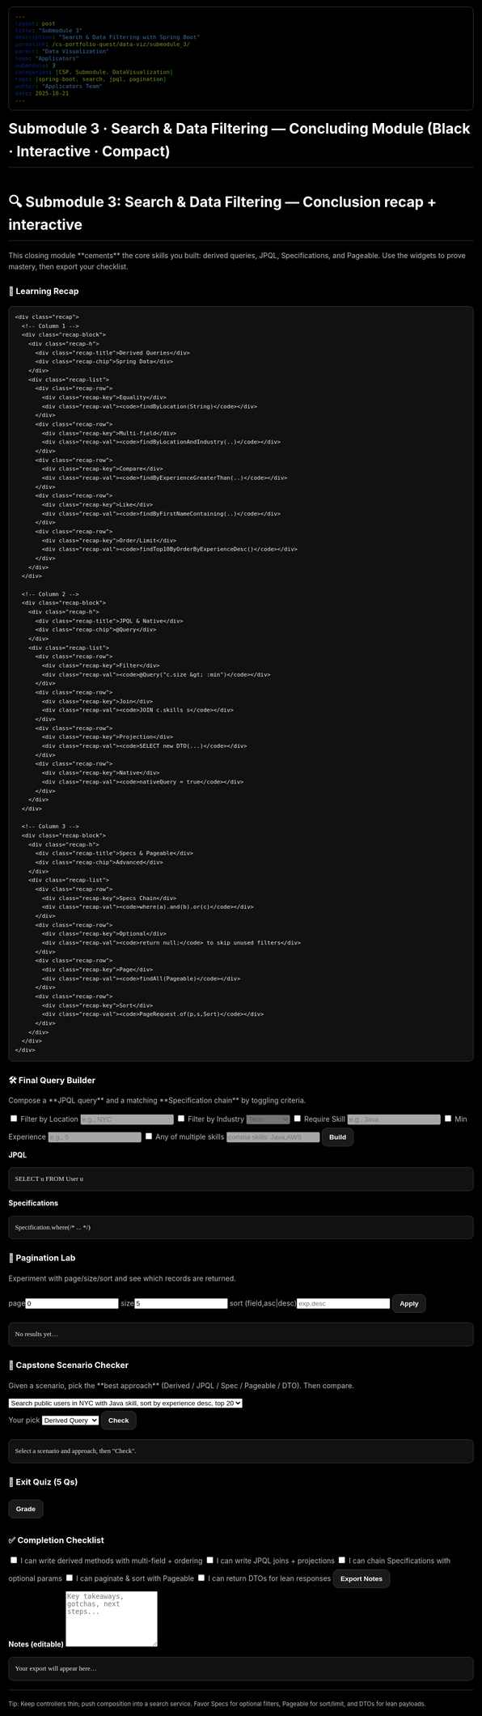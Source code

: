 ```yaml
---
layout: post
title: "Submodule 3"
description: "Search & Data Filtering with Spring Boot"
permalink: /cs-portfolio-quest/data-viz/submodule_3/
parent: "Data Visualization"
team: "Applicators"
submodule: 3
categories: [CSP, Submodule, DataVisualization]
tags: [spring-boot, search, jpql, pagination]
author: "Applicators Team"
date: 2025-10-21
---
```


# Submodule 3 · Search & Data Filtering — **Concluding Module (Black · Interactive · Compact)**


<head>
<meta charset="UTF-8"/>
<meta name="viewport" content="width=device-width, initial-scale=1.0"/>
<title>Submodule 3: Search & Data Filtering — Conclusion</title>
<style>
:root{
  --bg:#000;--text:#fff;--muted:#bbb;--muted-2:#888;--border:#333;--panel:#0b0b0b;--panel-2:#111;--accent:#ddd;--accent-2:#aaa;
}
*{box-sizing:border-box} html,body{height:100%}
body{
  font-family:-apple-system,BlinkMacSystemFont,'Segoe UI',Roboto,'Helvetica Neue',Arial,sans-serif;
  background:var(--bg);color:var(--text);max-width:1200px;margin:0 auto;padding:20px;line-height:1.6;
}
.container{padding:28px 0}
h1{color:var(--text);border-bottom:1px solid var(--border);padding-bottom:8px;margin:0 0 18px}
h2,h3{color:var(--text);margin-top:24px}
p,li,label,small{color:var(--muted)}
a{color:var(--accent);text-decoration:none} a:hover{text-decoration:underline}

.card,.panel,.out{
  background:transparent;border:1px solid var(--border);border-radius:10px;padding:14px;margin:12px 0;color:var(--text)
}
.rule{border:none;border-top:1px solid var(--border);margin:18px 0}
.out{white-space:pre-wrap;font-family:ui-monospace,SFMono-Regular,Consolas}
pre{background:var(--panel-2);border:1px solid var(--border);border-radius:8px;padding:12px;overflow:auto;color:#eee;font-size:13px}
code{font-family:'Courier New',Consolas,monospace;background:var(--panel);border:1px solid var(--border);border-radius:4px;padding:1px 5px;color:#eee}

input,textarea,select{
  width:100%;padding:10px;border:1px solid var(--border);border-radius:10px;background:var(--panel-2);color:var(--text);
  font-family:ui-monospace,SFMono-Regular,Consolas;font-size:13px;margin:8px 0;
}
textarea{min-height:110px}
button{
  background:#1a1a1a;color:var(--text);border:1px solid var(--border);padding:10px 14px;border-radius:10px;cursor:pointer;font-weight:700;margin:6px 6px 6px 0
}
button:hover{transform:translateY(-1px);border-color:var(--accent-2)}

.grid{display:grid;gap:12px}
.grid-2{grid-template-columns:repeat(2,minmax(0,1fr))}
.grid-3{grid-template-columns:repeat(3,minmax(0,1fr))}
@media (max-width: 920px){ .grid-3{grid-template-columns:repeat(2,minmax(0,1fr))} }
@media (max-width: 640px){ .grid-2,.grid-3{grid-template-columns:1fr} }

.badge{display:inline-block;border:1px solid var(--border);border-radius:999px;padding:2px 8px;color:#aaa;font-size:11px;margin-left:6px}
.pill{display:inline-block;padding:3px 8px;border-radius:999px;border:1px solid var(--border)}
.ok{border-color:#3f3;color:#3f3} .warn{border-color:#ffa500;color:#ffa500} .err{border-color:#f55;color:#f55}

.table{width:100%;border-collapse:collapse}
.table th,.table td{border:1px solid var(--border);padding:10px;text-align:left;color:#bbb}
.table th{color:#fff}

.quiz .opt{border:1px solid var(--border);border-radius:10px;padding:10px;margin:6px 0;cursor:pointer;color:#bbb}
.quiz .opt.sel{border-color:#aaa;color:#fff} .quiz .opt.good{border-color:#3f3} .quiz .opt.bad{border-color:#f55}

/* ---------- FIXED LEARNING RECAP LAYOUT ---------- */
.recap{
  display:grid;gap:12px;
  grid-template-columns:repeat(3,minmax(0,1fr));
}
@media (max-width: 920px){ .recap{grid-template-columns:repeat(2,minmax(0,1fr))} }
@media (max-width: 640px){ .recap{grid-template-columns:1fr} }

.recap-block{
  border:1px solid var(--border);border-radius:10px;background:transparent;padding:14px
}
.recap-h{
  display:flex;align-items:center;justify-content:space-between;margin-bottom:8px
}
.recap-title{font-weight:800;letter-spacing:.2px}
.recap-chip{font-size:11px;color:#aaa;border:1px solid var(--border);border-radius:999px;padding:2px 8px}
.recap-list{
  display:grid;gap:8px;margin-top:6px
}
.recap-row{
  display:grid;grid-template-columns:140px 1fr;gap:10px;align-items:start
}
.recap-key{color:#aaa}
.recap-val code{display:inline-block}

/* Small helper text */
.note{font-size:12px;color:#888}
</style>
</head>
<body>
<div class="container">
  <h1>🔍 Submodule 3: Search & Data Filtering — Conclusion <span class="badge">recap + interactive</span></h1>
  <p>This closing module **cements** the core skills you built: derived queries, JPQL, Specifications, and Pageable. Use the widgets to prove mastery, then export your checklist.</p>

  <!-- LEARNING RECAP (CLEAN, NON-OVERLAPPING) -->
  <section class="card">
    <h3>📘 Learning Recap</h3>

    <div class="recap">
      <!-- Column 1 -->
      <div class="recap-block">
        <div class="recap-h">
          <div class="recap-title">Derived Queries</div>
          <div class="recap-chip">Spring Data</div>
        </div>
        <div class="recap-list">
          <div class="recap-row">
            <div class="recap-key">Equality</div>
            <div class="recap-val"><code>findByLocation(String)</code></div>
          </div>
          <div class="recap-row">
            <div class="recap-key">Multi-field</div>
            <div class="recap-val"><code>findByLocationAndIndustry(..)</code></div>
          </div>
          <div class="recap-row">
            <div class="recap-key">Compare</div>
            <div class="recap-val"><code>findByExperienceGreaterThan(..)</code></div>
          </div>
          <div class="recap-row">
            <div class="recap-key">Like</div>
            <div class="recap-val"><code>findByFirstNameContaining(..)</code></div>
          </div>
          <div class="recap-row">
            <div class="recap-key">Order/Limit</div>
            <div class="recap-val"><code>findTop10ByOrderByExperienceDesc()</code></div>
          </div>
        </div>
      </div>

      <!-- Column 2 -->
      <div class="recap-block">
        <div class="recap-h">
          <div class="recap-title">JPQL & Native</div>
          <div class="recap-chip">@Query</div>
        </div>
        <div class="recap-list">
          <div class="recap-row">
            <div class="recap-key">Filter</div>
            <div class="recap-val"><code>@Query("c.size &gt; :min")</code></div>
          </div>
          <div class="recap-row">
            <div class="recap-key">Join</div>
            <div class="recap-val"><code>JOIN c.skills s</code></div>
          </div>
          <div class="recap-row">
            <div class="recap-key">Projection</div>
            <div class="recap-val"><code>SELECT new DTO(...)</code></div>
          </div>
          <div class="recap-row">
            <div class="recap-key">Native</div>
            <div class="recap-val"><code>nativeQuery = true</code></div>
          </div>
        </div>
      </div>

      <!-- Column 3 -->
      <div class="recap-block">
        <div class="recap-h">
          <div class="recap-title">Specs & Pageable</div>
          <div class="recap-chip">Advanced</div>
        </div>
        <div class="recap-list">
          <div class="recap-row">
            <div class="recap-key">Specs Chain</div>
            <div class="recap-val"><code>where(a).and(b).or(c)</code></div>
          </div>
          <div class="recap-row">
            <div class="recap-key">Optional</div>
            <div class="recap-val"><code>return null;</code> to skip unused filters</div>
          </div>
          <div class="recap-row">
            <div class="recap-key">Page</div>
            <div class="recap-val"><code>findAll(Pageable)</code></div>
          </div>
          <div class="recap-row">
            <div class="recap-key">Sort</div>
            <div class="recap-val"><code>PageRequest.of(p,s,Sort)</code></div>
          </div>
        </div>
      </div>
    </div>
  </section>

  <!-- INTERACTIVE 1: FINAL QUERY BUILDER -->
  <section class="card">
    <h3>🛠️ Final Query Builder</h3>
    <p>Compose a **JPQL query** and a matching **Specification chain** by toggling criteria.</p>
    <div class="grid grid-2">
      <div class="panel">
        <label><input type="checkbox" id="qLoc"/> Filter by Location</label>
        <input id="vLoc" placeholder="e.g., NYC" disabled/>
        <label><input type="checkbox" id="qInd"/> Filter by Industry</label>
        <select id="vInd" disabled>
          <option>Tech</option><option>Finance</option><option>Healthcare</option><option>Education</option>
        </select>
        <label><input type="checkbox" id="qSkill"/> Require Skill</label>
        <input id="vSkill" placeholder="e.g., Java" disabled/>
        <label><input type="checkbox" id="qMinExp"/> Min Experience</label>
        <input id="vMinExp" type="number" min="0" placeholder="e.g., 5" disabled/>
        <label><input type="checkbox" id="qAny"/> Any of multiple skills</label>
        <input id="vAny" placeholder="comma skills: Java,AWS" disabled/>
        <button onclick="buildFinalQuery()">Build</button>
      </div>
      <div class="panel">
        <strong>JPQL</strong>
        <pre id="jpqlOut" class="out">SELECT u FROM User u</pre>
        <strong>Specifications</strong>
        <pre id="specOut" class="out">Specification.where(/* ... */)</pre>
      </div>
    </div>
  </section>

  <!-- INTERACTIVE 2: PAGINATION LAB -->
  <section class="card">
    <h3>📄 Pagination Lab</h3>
    <p>Experiment with page/size/sort and see which records are returned.</p>
    <div class="grid grid-2">
      <div class="panel">
        <label>page</label><input id="pg" type="number" min="0" value="0"/>
        <label>size</label><input id="sz" type="number" min="1" value="5"/>
        <label>sort (field,asc|desc)</label><input id="sort" placeholder="exp,desc"/>
        <button onclick="runPaging()">Apply</button>
      </div>
      <div class="panel">
        <pre id="pageOut" class="out">No results yet…</pre>
      </div>
    </div>
  </section>

  <!-- INTERACTIVE 3: CAPSTONE SCENARIO CHECKER -->
  <section class="card">
    <h3>🏁 Capstone Scenario Checker</h3>
    <p>Given a scenario, pick the **best approach** (Derived / JPQL / Spec / Pageable / DTO). Then compare.</p>
    <div class="panel">
      <select id="scenarioSel">
        <option value="1">Search public users in NYC with Java skill, sort by experience desc, top 20</option>
        <option value="2">Companies with any of {Kubernetes, AWS} skill tags and size > 500</option>
        <option value="3">Free-text name contains 'son' & experience ≥ 7 (composable filters)</option>
      </select>
      <div class="grid grid-2">
        <div>
          <label>Your pick</label>
          <select id="approach">
            <option>Derived Query</option>
            <option>JPQL</option>
            <option>Specifications</option>
            <option>Pageable</option>
            <option>DTO Projection</option>
          </select>
          <button onclick="scoreScenario()">Check</button>
        </div>
        <div>
          <pre id="scenarioOut" class="out">Select a scenario and approach, then "Check".</pre>
        </div>
      </div>
    </div>
  </section>

  <!-- INTERACTIVE 4: EXIT QUIZ -->
  <section class="card">
    <h3>📝 Exit Quiz (5 Qs)</h3>
    <div id="qBox" class="quiz"></div>
    <button onclick="grade()">Grade</button>
    <div id="qScore" style="margin-top:8px"></div>
  </section>

  <!-- INTERACTIVE 5: DONE/CHECKLIST + EXPORT -->
  <section class="card">
    <h3>✅ Completion Checklist</h3>
    <div class="grid grid-2">
      <div class="panel">
        <label><input type="checkbox" class="ck" value="derived"/> I can write derived methods with multi-field + ordering</label>
        <label><input type="checkbox" class="ck" value="jpql"/> I can write JPQL joins + projections</label>
        <label><input type="checkbox" class="ck" value="spec"/> I can chain Specifications with optional params</label>
        <label><input type="checkbox" class="ck" value="pageable"/> I can paginate & sort with Pageable</label>
        <label><input type="checkbox" class="ck" value="dto"/> I can return DTOs for lean responses</label>
        <button onclick="exportNotes()">Export Notes</button>
      </div>
      <div class="panel">
        <strong>Notes (editable)</strong>
        <textarea id="notes" placeholder="Key takeaways, gotchas, next steps..."></textarea>
        <pre id="exportOut" class="out">Your export will appear here…</pre>
      </div>
    </div>
  </section>

  <hr class="rule"/>
  <small class="note">Tip: Keep controllers thin; push composition into a search service. Favor Specs for optional filters, Pageable for sort/limit, and DTOs for lean payloads.</small>
</div>

<script>
// ---------- Helpers ----------
const $ = id => document.getElementById(id);

// ---------- Query Builder Finals ----------
['qLoc','qInd','qSkill','qMinExp','qAny'].forEach(id=>{
  $(id).onchange = () => {
    if(id==='qLoc')   $('vLoc').disabled   = !$(id).checked;
    if(id==='qInd')   $('vInd').disabled   = !$(id).checked;
    if(id==='qSkill') $('vSkill').disabled = !$(id).checked;
    if(id==='qMinExp')$('vMinExp').disabled= !$(id).checked;
    if(id==='qAny')   $('vAny').disabled   = !$(id).checked;
  };
});

function buildFinalQuery(){
  const parts=[], spec=[];
  const params = {};
  if($('qLoc').checked && $('vLoc').value.trim()){
    parts.push('u.location = :location'); spec.push('hasLocation(location)');
    params.location = $('vLoc').value.trim();
  }
  if($('qInd').checked){
    parts.push('u.industry = :industry'); spec.push('hasIndustry(industry)');
    params.industry = $('vInd').value;
  }
  if($('qSkill').checked && $('vSkill').value.trim()){
    parts.push(':skill MEMBER OF u.skills'); spec.push('hasSkill(skill)');
    params.skill = $('vSkill').value.trim();
  }
  if($('qMinExp').checked && $('vMinExp').value){
    parts.push('u.experience >= :minExperience'); spec.push('hasMinExperience(minExperience)');
    params.minExperience = Number($('vMinExp').value);
  }
  if($('qAny').checked && $('vAny').value.trim()){
    parts.push('EXISTS (SELECT s FROM u.skills s WHERE s IN :anySkills)'); spec.push('hasAnySkills(anySkills)');
    params.anySkills = $('vAny').value.split(',').map(s=>s.trim()).filter(Boolean);
  }

  const jpql = parts.length ? `SELECT u FROM User u WHERE ${parts.join(' AND ')}` : 'SELECT u FROM User u';
  const sc = spec.length ? `Specification.where(${spec[0]})${spec.slice(1).map(x=>' .and('+x+')').join('')}` : 'Specification.where(null)';
  $('jpqlOut').textContent = jpql + '\n\nParams: ' + JSON.stringify(params, null, 2);
  $('specOut').textContent = sc;
}

// ---------- Pagination Lab ----------
let sample = [
  {id:1, first:'Alice', exp:5,  loc:'NYC'},
  {id:2, first:'Bob',   exp:3,  loc:'SF'},
  {id:3, first:'Carol', exp:8,  loc:'NYC'},
  {id:4, first:'Dave',  exp:2,  loc:'Austin'},
  {id:5, first:'Eve',   exp:6,  loc:'SF'},
  {id:6, first:'Frank', exp:10, loc:'Boston'},
  {id:7, first:'Grace', exp:4,  loc:'NYC'},
  {id:8, first:'Henry', exp:7,  loc:'Seattle'},
  {id:9, first:'Ivy',   exp:1,  loc:'NYC'},
  {id:10,first:'Jack',  exp:9,  loc:'LA'}
];

function runPaging(){
  let page = Math.max(0, parseInt($('pg').value||0));
  let size = Math.max(1, parseInt($('sz').value||5));
  let sort = ($('sort').value||'').trim();

  let data = [...sample];
  if(sort){
    const [field,dirRaw] = sort.split(','); const dir = (dirRaw||'asc').toLowerCase();
    data.sort((a,b)=> ((a[field] > b[field]) - (a[field] < b[field])) * (dir==='desc'?-1:1));
  }

  const total = data.length, totalPages = Math.ceil(total/size);
  page = Math.min(page, Math.max(totalPages-1,0));
  const start = page*size, end = start+size;
  const rows = data.slice(start,end);

  $('pageOut').textContent =
    `page=${page}, size=${size}, sort=${sort||'(none)'}\n`+
    `total=${total}, totalPages=${totalPages}\n\n`+
    (rows.map(r=>`${r.id}. ${r.first} — exp:${r.exp}, loc:${r.loc}`).join('\n') || 'No data');
}

// ---------- Scenario Checker ----------
function scenarioAnswer(id){
  switch(id){
    case '1': return ['Specifications','Pageable','DTO Projection']; // filters + sort + topN
    case '2': return ['JPQL','Specifications']; // ANY skill + size>500
    case '3': return ['Specifications']; // contains + >=, composable
    default: return [];
  }
}
function scoreScenario(){
  const sel=$('scenarioSel').value;
  const pick=$('approach').value;
  const good = scenarioAnswer(sel).includes(pick);
  const extra = scenarioAnswer(sel).join(' + ');
  $('scenarioOut').textContent = (good? '✅ Good choice.' : '❌ Prefer a different tool.')+
    `\nRecommended: ${extra}\n`+
    (sel==='1' ? 'Specs for filters, Pageable for sort/limit, DTO for lean payload.' :
     sel==='2' ? 'Use JPQL JOIN or Specs (MEMBER OF) + size predicate.' :
     'Specs chain: name contains + exp ≥ threshold.');
}

// ---------- Exit Quiz ----------
const quiz=[
  {q:'Which is best for optional, combinable filters?', opts:['Derived query','JPQL','Specifications','Native SQL'], a:2},
  {q:'What does returning DTOs primarily improve?', opts:['Security','Performance (payload)','Authentication','Transactions'], a:1},
  {q:'To sort + limit results you should use…', opts:['Specifications only','Pageable','@Transactional','@OrderBy only'], a:1},
  {q:'A query "name contains x AND experience >= y" maps cleanly to…', opts:['Derived only','JPQL only','Specifications chain','Native SQL only'], a:2},
  {q:'MEMBER OF in JPQL is used to…', opts:['Check collection membership','Encrypt params','Paginate results','Create indexes'], a:0}
];
const picks={};
function renderQuiz(){
  const box=$('qBox'); box.innerHTML='';
  quiz.forEach((it,i)=>{
    const wrap=document.createElement('div');
    wrap.innerHTML=`<div style="margin:6px 0"><strong>Q${i+1}.</strong> ${it.q}</div>`;
    it.opts.forEach((o,oi)=>{
      const el=document.createElement('div'); el.className='opt'; el.textContent=o; el.dataset.i=i; el.dataset.oi=oi;
      el.onclick=()=>{picks[i]=oi; box.querySelectorAll(\`.opt[data-i="\${i}"]\`).forEach(x=>x.classList.remove('sel')); el.classList.add('sel');};
      wrap.appendChild(el);
    });
    box.appendChild(wrap);
  });
}
function grade(){
  let s=0;
  document.querySelectorAll('.opt').forEach(el=>el.classList.remove('good','bad'));
  quiz.forEach((it,i)=>{
    const pick=picks[i];
    const opts=[...document.querySelectorAll(\`.opt[data-i="\${i}"]\`)];
    opts[it.a].classList.add('good');
    if(pick===it.a) s++; else if(pick!=null) opts[pick].classList.add('bad');
  });
  $('qScore').textContent=`Score: ${s}/${quiz.length}`;
}

// ---------- Export Notes ----------
function exportNotes(){
  const checks=[...document.querySelectorAll('.ck')].filter(x=>x.checked).map(x=>x.value);
  const obj={
    time:new Date().toISOString(),
    mastery:checks,
    jpql:$('jpqlOut').textContent,
    spec:$('specOut').textContent,
    paging: $('pageOut').textContent,
    scenario: $('scenarioOut').textContent,
    notes: $('notes').value
  };
  $('exportOut').textContent = JSON.stringify(obj,null,2);
}

// Init
renderQuiz();
</script>
</body>

